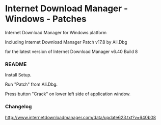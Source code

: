 #     Internet Download Manager - Windows - Patches

Internet Download Manager for Windows platform

Including Internet Download Manager Patch v17.8 by Ali.Dbg

for the latest version of Internet Download Manager v6.40 Build 8

### README

Install Setup.

Run "Patch" from Ali.Dbg.

Press button "Crack" on lower left side of application window.

### Changelog

http://www.internetdownloadmanager.com/data/update623.txt?v=640b08
